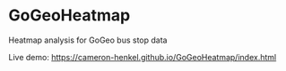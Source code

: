 # GoGeoHeatmap
Heatmap analysis for GoGeo bus stop data

Live demo: https://cameron-henkel.github.io/GoGeoHeatmap/index.html

